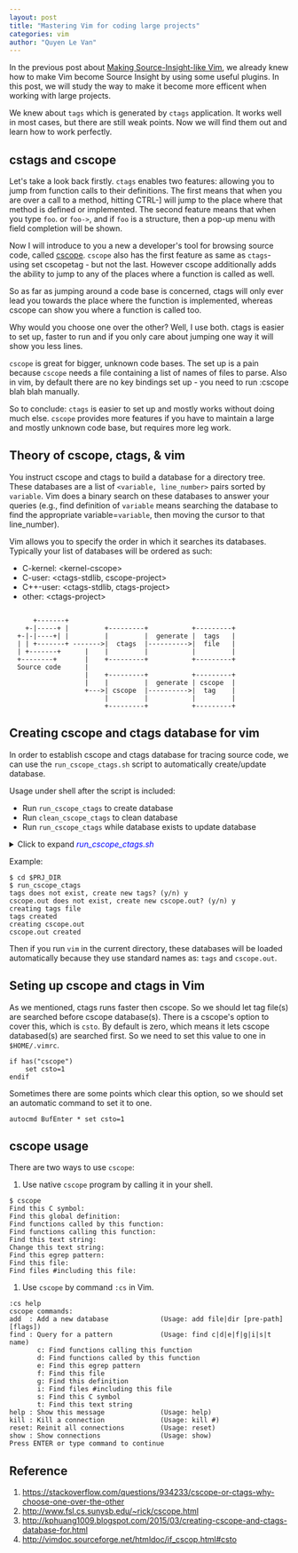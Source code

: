 ```yaml
---
layout: post
title: "Mastering Vim for coding large projects"
categories: vim
author: "Quyen Le Van"
---
```


In the previous post about [Making Source-Insight-like Vim](/2017/08/26/making-source-insight-like-vim/), we already knew how to make Vim become Source Insight by using some useful plugins. In this post, we will study the way to make it become more efficent when working with large projects.

We knew about `tags` which is generated by `ctags` application. It works well in most cases, but there are still weak points. Now we will find them out and learn how to work perfectly.

<!-- more -->

## cstags and cscope

Let's take a look back firstly. `ctags` enables two features: allowing you to jump from function calls to their definitions. The first means that when you are over a call to a method, hitting CTRL-] will jump to the place where that method is defined or implemented. The second feature means that when you type `foo`. or `foo->`, and if `foo` is a structure, then a pop-up menu with field completion will be shown.

Now I will introduce to you a new a developer's tool for browsing source code, called [cscope](http://cscope.sourceforge.net/). `cscope` also has the first feature as same as `ctags`- using set cscopetag - but not the last. However cscope additionally adds the ability to jump to any of the places where a function is called as well.

So as far as jumping around a code base is concerned, ctags will only ever lead you towards the place where the function is implemented, whereas cscope can show you where a function is called too.

Why would you choose one over the other? Well, I use both. ctags is easier to set up, faster to run and if you only care about jumping one way it will show you less lines.

`cscope` is great for bigger, unknown code bases. The set up is a pain because `cscope` needs a file containing a list of names of files to parse. Also in vim, by default there are no key bindings set up - you need to run :cscope blah blah manually.

So to conclude: `ctags` is easier to set up and mostly works without doing much else. `cscope` provides more features if you have to maintain a large and mostly unknown code base, but requires more leg work.

## Theory of cscope, ctags, & vim

You instruct cscope and ctags to build a database for a directory tree. These databases are a list of `<variable, line_number>` pairs sorted by `variable`. Vim does a binary search on these databases to answer your queries (e.g., find definition of `variable` means searching the database to find the appropriate variable=`variable`, then moving the cursor to that line_number).

Vim allows you to specify the order in which it searches its databases. Typically your list of databases will be ordered as such:

* C-kernel: \<kernel-cscope\>
* C-user: \<ctags-stdlib, cscope-project\>
* C++-user: \<ctags-stdlib, ctags-project\>
* other: \<ctags-project\>

```

      +-------+
    +-|-----+ |         +---------+           +---------+
  +-|-|----+| |         |         |  generate |  tags   |
  | | +-------+ ------->|  ctags  |---------->|  file   |
  | +-------+      |    |         |           |         |
  +--------+       |    +---------+           +---------+
  Source code      |
                   |    +---------+           +---------+
                   |    |         |  generate | cscope  |
                   +--->| cscope  |---------->|  tag    |
                        |         |           |         |
                        +---------+           +---------+

```

## Creating cscope and ctags database for vim
In order to establish cscope and ctags database for tracing source code, we can use the `run_cscope_ctags.sh` script to automatically create/update database.

Usage under shell after the script is included:

* Run `run_cscope_ctags` to create database
* Run `clean_cscope_ctags` to clean database
* Run `run_cscope_ctags` while database exists to update database

<details><summary>Click to expand <i><font color="blue">run_cscope_ctags.sh</font></i></summary><pre>
#!/bin/bash

tags_update="n"
tags_create="n"
cscope_update="n"
cscope_create="n"

function make_ctags()
{
    ctags_option="-R    \
     --exclude=.git  \
     --exclude=out   \
     --c++-kinds=+p  \
     --fields=+iaS   \
     --extra=+q ."

    ctags_option2="-R   \
     --exclude=.git  \
     --exclude=out   \
     --extra=+q ."

    if [ $1 == "update" ]; then
        ctags -o newtags $ctags_option2
        rm -f tags
        mv newtags tags
    elif [ $1 == "create" ]; then
        ctags $ctags_option2
    else
        echo Error: wrong ctags option, check the code
        exit 1
    fi  
}

function make_cscope()
{
    find `pwd` -path ./out -prune               \
     -o -name "*.aidl"   -exec echo \"{}\" \;\
     -o -name "*.asm"    -exec echo \"{}\" \;\
     -o -name "*.s"      -exec echo \"{}\" \;\
     -o -name "*.S"      -exec echo \"{}\" \;\
     -o -name "*.h"      -exec echo \"{}\" \;\
     -o -name "*.c"      -exec echo \"{}\" \;\
     -o -name "*.cpp"    -exec echo \"{}\" \;\
     -o -name "*.cc"     -exec echo \"{}\" \;\
     -o -name "*.java"   -exec echo \"{}\" \;\
     -o -name "*.xml"    -exec echo \"{}\" \;\
     -o -name "*.dtsi"   -exec echo \"{}\" \;\
     -o -name "*.dts"    -exec echo \"{}\" \;\
     -o -name "*.rc"     -exec echo \"{}\" \;\
     -o -name "*.mk"     -exec echo \"{}\" \;\
     -o -name "*.sh"     -exec echo \"{}\" \;\
     -o -name "*.kl"     -exec echo \"{}\" \;\
     > cscope.files

    if [ $1 == "update" ]; then
        cscope -bkq -i cscope.files -f newcscope.out
        rm -f cscope.out cscope.out.in cscope.out.po
        mv newcscope.out cscope.out
        mv newcscope.out.in cscope.out.in
        mv newcscope.out.po cscope.out.po
    elif [ $1 == "create" ]; then
        cscope -bkq -i cscope.files -f cscope.out
    else
        echo Error: wrong cscope option, check the code
        exit 1
    fi
    return 0
}

#
# Check ctags
#
function check_ctags()
{
    if [ -f "tags" ]; then
        read -p "tags file exists, update it? (y/n) " tags_update

        if [ $tags_update = "y" ] || [ $tags_update = "Y" ]; then
            echo "tags is to update"
        elif [ $tags_update = 'n' ] || [ $tags_update = 'N' ]; then
            echo "tags not updated"
        else
            echo "wrong option, quit"
            exit 1
        fi
    else
        read -p "tags does not exist, create new tags? (y/n) " tags_create
    fi
}

#
# Check cscope
#
function check_cscope()
{
    if [ -f "cscope.out" ]; then
        read -p "cscope.out exists, update it? (y/n) " cscope_update

        if [ $cscope_update = "y" ] || [ $cscope_update = "Y" ]; then
            echo "cscope files is to update"
        elif [ $cscope_update = 'n' ] || [ $cscope_update = 'N' ]; then
            echo "cscope files not updated"
        else
            echo "wrong option, quit"
            exit 1
        fi
    else
        read -p "cscope.out does not exist, create new cscope.out? (y/n) " cscope_create
    fi
}

#
# Create ctags and cscope
#
function create_ctags_cscope()
{
    if [ $tags_create = "y" ] || [ $tags_create = "Y" ]; then
        echo "creating tags file"
        make_ctags "create";
        echo "tags created"
    fi

    if [ $cscope_create = "y" ] || [ $cscope_create = "Y" ]; then
        echo "creating cscope.out"
        make_cscope "create";
        echo "cscope.out created"
    fi
}

#
# Update ctags and cscope
#
function update_ctags_cscope()
{
    if [ $tags_update = "y" ] || [ $tags_update = "Y" ]; then
        echo "updating tags file"
        make_ctags "update";
        echo "tags updated"
    fi

    if [ $cscope_update = "y" ] || [ $cscope_update = "Y" ]; then
        echo "updating cscope files"
        make_cscope "update";
        echo "cscope.out updated"
    fi
}

#
# Clean current database
#
function clean_ctags_cscope()
{
    rm -f cscope.* ncscope.* tags
}

#
# Main function
#
function run_cscope_ctags()
{
    check_ctags;
    check_cscope;
    create_ctags_cscope;
    update_ctags_cscope;
}

</pre></details>

Example:

```
$ cd $PRJ_DIR
$ run_cscope_ctags 
tags does not exist, create new tags? (y/n) y
cscope.out does not exist, create new cscope.out? (y/n) y
creating tags file
tags created
creating cscope.out
cscope.out created
```

Then if you run `vim` in the current directory, these databases will be loaded automatically because they use standard names as: `tags` and `cscope.out`.

## Seting up cscope and ctags in Vim
As we mentioned, ctags runs faster then cscope. So we should let tag file(s) are searched before cscope database(s). There is a cscope's option to cover this, which is `csto`. By default is zero, which means it lets cscope databased(s) are searched first. So we need to set this value to one in `$HOME/.vimrc`.

```
if has("cscope")
    set csto=1
endif
```

Sometimes there are some points which clear this option, so we should set an automatic command to set it to one.
```
autocmd BufEnter * set csto=1
```

## cscope usage

There are two ways to use `cscope`:

1. Use native `cscope` program by calling it in your shell.
```
$ cscope
Find this C symbol:
Find this global definition:
Find functions called by this function:
Find functions calling this function:
Find this text string:
Change this text string:
Find this egrep pattern:
Find this file:
Find files #including this file:
```

1. Use `cscope` by command `:cs` in Vim.
```
:cs help
cscope commands:
add  : Add a new database             (Usage: add file|dir [pre-path] [flags])
find : Query for a pattern            (Usage: find c|d|e|f|g|i|s|t name)
       c: Find functions calling this function
       d: Find functions called by this function
       e: Find this egrep pattern
       f: Find this file
       g: Find this definition
       i: Find files #including this file
       s: Find this C symbol
       t: Find this text string
help : Show this message              (Usage: help)
kill : Kill a connection              (Usage: kill #)
reset: Reinit all connections         (Usage: reset)
show : Show connections               (Usage: show)
Press ENTER or type command to continue
```

## Reference
1. <https://stackoverflow.com/questions/934233/cscope-or-ctags-why-choose-one-over-the-other>
1. <http://www.fsl.cs.sunysb.edu/~rick/cscope.html>
1. <http://kphuang1009.blogspot.com/2015/03/creating-cscope-and-ctags-database-for.html>
1. <http://vimdoc.sourceforge.net/htmldoc/if_cscop.html#csto>
